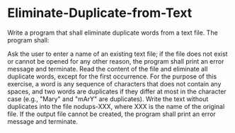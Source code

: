 # Eliminate-Duplicate-from-Text
Write a program that shall eliminate duplicate words from a text file. The program shall:

Ask the user to enter a name of an existing text file; if the file does not exist or cannot be opened for any other reason, the program shall print an error message and terminate.
Read the content of the file and eliminate all duplicate words, except for the first occurrence. For the purpose of this exercise, a word is any sequence of characters that does not contain any spaces, and two words are duplicates if they differ at most in the character case (e.g., "Mary" and "mArY" are duplicates).
Write the text without duplicates into the file nodups-XXX, where XXX is the name of the original file. If the output file cannot be created, the program shall print an error message and terminate.
